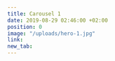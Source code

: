 ```yaml
---
title: Carousel 1
date: 2019-08-29 02:46:00 +02:00
position: 0
image: "/uploads/hero-1.jpg"
link: 
new_tab: 
---
```



